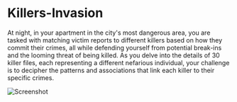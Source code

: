 # Killers-Invasion
At night, in your apartment in the city's most dangerous area, you are tasked with matching victim reports to different killers based on how they commit their crimes, all while defending yourself from potential break-ins and the looming threat of being killed. As you delve into the details of 30 killer files, each representing a different nefarious individual, your challenge is to decipher the patterns and associations that link each killer to their specific crimes.

![Screenshot](screenshot/Screenshot.png)
